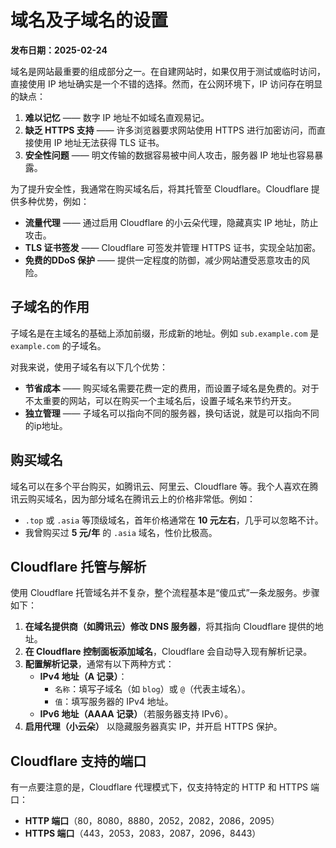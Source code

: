 # 域名及子域名的设置
**发布日期：2025-02-24**

域名是网站最重要的组成部分之一。在自建网站时，如果仅用于测试或临时访问，直接使用 IP 地址确实是一个不错的选择。然而，在公网环境下，IP 访问存在明显的缺点：

1. **难以记忆** —— 数字 IP 地址不如域名直观易记。
2. **缺乏 HTTPS 支持** —— 许多浏览器要求网站使用 HTTPS 进行加密访问，而直接使用 IP 地址无法获得 TLS 证书。
3. **安全性问题** —— 明文传输的数据容易被中间人攻击，服务器 IP 地址也容易暴露。

为了提升安全性，我通常在购买域名后，将其托管至 Cloudflare。Cloudflare 提供多种优势，例如：

- **流量代理** —— 通过启用 Cloudflare 的小云朵代理，隐藏真实 IP 地址，防止攻击。
- **TLS 证书签发** —— Cloudflare 可签发并管理 HTTPS 证书，实现全站加密。
- **免费的DDoS 保护** —— 提供一定程度的防御，减少网站遭受恶意攻击的风险。

## 子域名的作用

子域名是在主域名的基础上添加前缀，形成新的地址。例如 `sub.example.com` 是 `example.com` 的子域名。

对我来说，使用子域名有以下几个优势：

- **节省成本** —— 购买域名需要花费一定的费用，而设置子域名是免费的。对于不太重要的网站，可以在购买一个主域名后，设置子域名来节约开支。
- **独立管理** —— 子域名可以指向不同的服务器，换句话说，就是可以指向不同的ip地址。

## 购买域名

域名可以在多个平台购买，如腾讯云、阿里云、Cloudflare 等。我个人喜欢在腾讯云购买域名，因为部分域名在腾讯云上的价格非常低。例如：

- `.top` 或 `.asia` 等顶级域名，首年价格通常在 **10 元左右**，几乎可以忽略不计。
- 我曾购买过 **5 元/年** 的 `.asia` 域名，性价比极高。

## Cloudflare 托管与解析

使用 Cloudflare 托管域名并不复杂，整个流程基本是“傻瓜式”一条龙服务。步骤如下：

1. **在域名提供商（如腾讯云）修改 DNS 服务器**，将其指向 Cloudflare 提供的地址。
2. **在 Cloudflare 控制面板添加域名**，Cloudflare 会自动导入现有解析记录。
3. **配置解析记录**，通常有以下两种方式：
   - **IPv4 地址（A 记录）**：
     - `名称`：填写子域名（如 `blog`）或 `@`（代表主域名）。
     - `值`：填写服务器的 IPv4 地址。
   - **IPv6 地址（AAAA 记录）**（若服务器支持 IPv6）。
4. **启用代理（小云朵）** 以隐藏服务器真实 IP，并开启 HTTPS 保护。

## Cloudflare 支持的端口

有一点要注意的是，Cloudflare 代理模式下，仅支持特定的 HTTP 和 HTTPS 端口：

- **HTTP 端口**（80，8080，8880，2052，2082，2086，2095）
- **HTTPS 端口**（443，2053，2083，2087，2096，8443）




